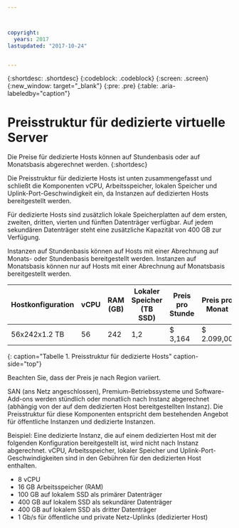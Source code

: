```yaml
---



copyright:
  years: 2017
lastupdated: "2017-10-24"


---
```


{:shortdesc: .shortdesc}
{:codeblock: .codeblock}
{:screen: .screen}
{:new_window: target="_blank"}
{:pre: .pre}
{:table: .aria-labeledby="caption"}

# Preisstruktur für dedizierte virtuelle Server
Die Preise für dedizierte Hosts können auf Stundenbasis oder auf Monatsbasis abgerechnet werden.
{:shortdesc}

Die Preisstruktur für dedizierte Hosts ist unten zusammengefasst und schließt die Komponenten vCPU, Arbeitsspeicher, lokalen Speicher und Uplink-Port-Geschwindigkeit ein, da Instanzen auf dedizierten Hosts bereitgestellt werden. 

Für dedizierte Hosts sind zusätzlich lokale Speicherplatten auf dem ersten, zweiten, dritten, vierten und fünften Datenträger verfügbar. Auf jedem sekundären Datenträger steht eine zusätzliche Kapazität von 400 GB zur Verfügung.

Instanzen auf Stundenbasis können auf Hosts mit einer Abrechnung auf Monats- oder Stundenbasis bereitgestellt werden. Instanzen auf Monatsbasis können nur auf Hosts mit einer Abrechnung auf Monatsbasis bereitgestellt werden.

| Hostkonfiguration | vCPU	| RAM (GB) | Lokaler Speicher (TB SSD) |	Preis pro Stunde | Preis pro Monat | 
| ------------------ | ---- | -------- | ---------------------- | ------------ | ------------- |
| 56x242x1.2 TB	     |  56 	|   242    |        	1,2	          |     $ 3,164   | 	$ 2.099,00    |
{: caption="Tabelle 1. Preisstruktur für dedizierte Hosts" caption-side="top"}

Beachten Sie, dass der Preis je nach Region variiert.

SAN (ans Netz angeschlossen), Premium-Betriebssysteme und Software-Add-ons werden stündlich oder monatlich nach Instanz abgerechnet (abhängig von der auf dem dedizierten Host bereitgestellten Instanz). Die Preisstruktur für diese Komponenten entspricht dem bestehenden Angebot für öffentliche Instanzen und dedizierte Instanzen. 

Beispiel: Eine dedizierte Instanz, die auf einem dedizierten Host mit der folgenden Konfiguration bereitgestellt ist, wird nicht nach Instanz abgerechnet. vCPU, Arbeitsspeicher, lokaler Speicher und Uplink-Port-Geschwindigkeiten sind in den Gebühren für den dedizierten Host enthalten. 

* 8 vCPU
* 16 GB Arbeitsspeicher (RAM)
* 100 GB auf lokalem SSD als primärer Datenträger
* 400 GB auf lokalem SSD als sekundärer Datenträger
* 400 GB auf lokalem SSD als dritter Datenträger
* 1 Gb/s für öffentliche und private Netz-Uplinks (dedizierter Host) 


